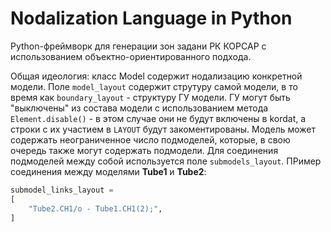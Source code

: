 # Nodalization Language in Python

Python-фреймворк для генерации зон задани РК КОРСАР с использованием объектно-ориентированного подхода.

Общая идеология: класс Model содержит нодализацию конкретной модели. Поле `model_layout` содержит струтуру самой модели, в то время как `boundary_layout` - структуру ГУ модели. ГУ могут быть "выключены" из состава модели с использованием метода `Element.disable()` - в этом случае они не будут включены в kordat, а строки с их участием в `LAYOUT` будут закоментированы.
Модель может содержать неограниченное число подмоделей, которые, в свою очередь также могут содержать подмодели. Для соединения подмоделей между собой используется поле `submodels_layout`. ПРимер соединения между моделями **Tube1** и **Tube2**:

```Python
submodel_links_layout = 
[
    "Tube2.CH1/o - Tube1.CH1(2);",
]
```